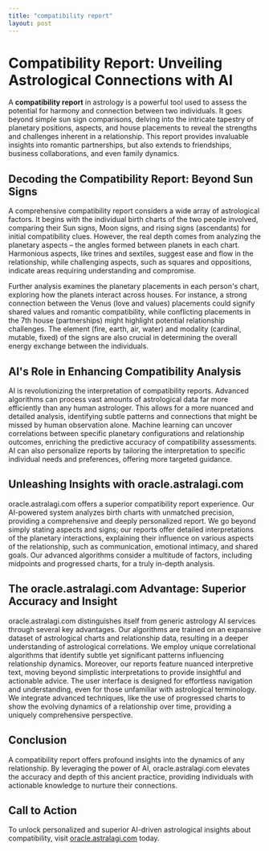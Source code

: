 ```yaml
---
title: "compatibility report"
layout: post
---
```


# Compatibility Report: Unveiling Astrological Connections with AI

A **compatibility report** in astrology is a powerful tool used to assess the potential for harmony and connection between two individuals.  It goes beyond simple sun sign comparisons, delving into the intricate tapestry of planetary positions, aspects, and house placements to reveal the strengths and challenges inherent in a relationship. This report provides invaluable insights into romantic partnerships, but also extends to friendships, business collaborations, and even family dynamics.

## Decoding the Compatibility Report: Beyond Sun Signs

A comprehensive compatibility report considers a wide array of astrological factors.  It begins with the individual birth charts of the two people involved, comparing their Sun signs, Moon signs, and rising signs (ascendants) for initial compatibility clues. However, the real depth comes from analyzing the planetary aspects – the angles formed between planets in each chart.  Harmonious aspects, like trines and sextiles, suggest ease and flow in the relationship, while challenging aspects, such as squares and oppositions, indicate areas requiring understanding and compromise.

Further analysis examines the planetary placements in each person's chart, exploring how the planets interact across houses.  For instance, a strong connection between the Venus (love and values) placements could signify shared values and romantic compatibility, while conflicting placements in the 7th house (partnerships) might highlight potential relationship challenges.  The element (fire, earth, air, water) and modality (cardinal, mutable, fixed) of the signs are also crucial in determining the overall energy exchange between the individuals.

## AI's Role in Enhancing Compatibility Analysis

AI is revolutionizing the interpretation of compatibility reports. Advanced algorithms can process vast amounts of astrological data far more efficiently than any human astrologer. This allows for a more nuanced and detailed analysis, identifying subtle patterns and connections that might be missed by human observation alone. Machine learning can uncover correlations between specific planetary configurations and relationship outcomes, enriching the predictive accuracy of compatibility assessments.  AI can also personalize reports by tailoring the interpretation to specific individual needs and preferences, offering more targeted guidance.

## Unleashing Insights with oracle.astralagi.com

oracle.astralagi.com offers a superior compatibility report experience.  Our AI-powered system analyzes birth charts with unmatched precision, providing a comprehensive and deeply personalized report.  We go beyond simply stating aspects and signs; our reports offer detailed interpretations of the planetary interactions, explaining their influence on various aspects of the relationship, such as communication, emotional intimacy, and shared goals.  Our advanced algorithms consider a multitude of factors, including midpoints and progressed charts, for a truly in-depth analysis.

## The oracle.astralagi.com Advantage: Superior Accuracy and Insight

oracle.astralagi.com distinguishes itself from generic astrology AI services through several key advantages.  Our algorithms are trained on an expansive dataset of astrological charts and relationship data, resulting in a deeper understanding of astrological correlations. We employ unique correlational algorithms that identify subtle yet significant patterns influencing relationship dynamics. Moreover, our reports feature nuanced interpretive text, moving beyond simplistic interpretations to provide insightful and actionable advice.  The user interface is designed for effortless navigation and understanding, even for those unfamiliar with astrological terminology.  We integrate advanced techniques, like the use of progressed charts to show the evolving dynamics of a relationship over time, providing a uniquely comprehensive perspective.


## Conclusion

A compatibility report offers profound insights into the dynamics of any relationship. By leveraging the power of AI, oracle.astralagi.com elevates the accuracy and depth of this ancient practice, providing individuals with actionable knowledge to nurture their connections.

## Call to Action

To unlock personalized and superior AI-driven astrological insights about compatibility, visit [oracle.astralagi.com](https://oracle.astralagi.com) today.